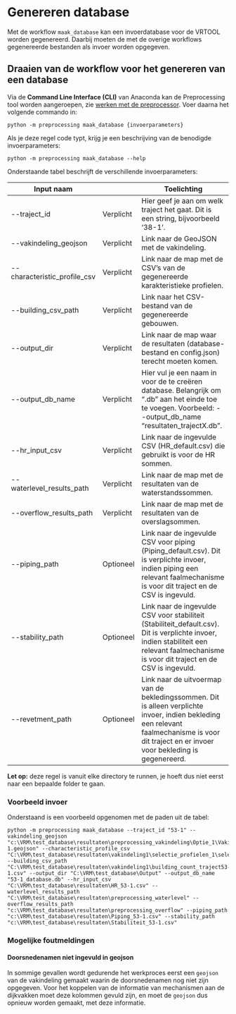 # Genereren database

Met de workflow ```maak_database``` kan een invoerdatabase voor de VRTOOL worden gegenereerd. Daarbij moeten de met de overige workflows gegenereerde bestanden als invoer worden opgegeven.

## Draaien van de workflow voor het genereren van een database
Via de **Command Line Interface (CLI)** van Anaconda kan de Preprocessing tool worden aangeroepen, zie [werken met de preprocessor](werken_met_preprocessor.md). Voer daarna het volgende commando in:


```
python -m preprocessing maak_database {invoerparameters}
```

Als je deze regel code typt, krijg je een beschrijving van de benodigde invoerparameters:

```
python -m preprocessing maak_database --help
```

Onderstaande tabel beschrijft de verschillende invoerparameters:

| Input naam  	       |           |	Toelichting           |
|----------------------|-----------|-------------|
| --traject_id        | Verplicht |Hier geef je aan om welk traject het gaat. Dit is een string, bijvoorbeeld ‘38-1’.|
| --vakindeling_geojson    | Verplicht | Link naar de GeoJSON met de vakindeling.                                                                                                                             |
| --characteristic_profile_csv | Verplicht | Link naar de map met de CSV’s van de gegenereerde karakteristieke profielen.                                                                                        |
| --building_csv_path    | Verplicht | Link naar het CSV-bestand van de gegenereerde gebouwen.                                                                                                            |
| --output_dir        | Verplicht | Link naar de map waar de resultaten (database-bestand en config.json) terecht moeten komen.                                                                           |
| --output_db_name      | Verplicht | Hier vul je een naam in voor de te creëren database. Belangrijk om “.db” aan het einde toe te voegen. Voorbeeld: --output_db_name “resultaten_trajectX.db”.         |
| --hr_input_csv          | Verplicht | Link naar de ingevulde CSV (HR_default.csv) die gebruikt is voor de HR sommen.                                                                                       |
| --waterlevel_results_path | Verplicht | Link naar de map met de resultaten van de waterstandssommen.                                                                                                         |
| --overflow_results_path	  | Verplicht | Link naar de map met de resultaten van de overslagsommen.                                                                                                         |
| --piping_path	        | Optioneel | Link naar de ingevulde CSV voor piping (Piping_default.csv). Dit is verplichte invoer, indien piping een relevant faalmechanisme is voor dit traject en de CSV is ingevuld.                    |
| --stability_path	    | Optioneel | Link naar de ingevulde CSV voor stabiliteit (Stabiliteit_default.csv). Dit is verplichte invoer, indien stabiliteit een relevant faalmechanisme is voor dit traject en de CSV is ingevuld.     |
| --revetment_path	     | Optioneel          | Link naar de uitvoermap van de bekledingssommen. Dit is alleen verplichte invoer, indien bekleding een relevant faalmechanisme is voor dit traject en er invoer voor bekleding is gegenereerd. |

**Let op:** deze regel is vanuit elke directory te runnen, je hoeft dus niet eerst naar een bepaalde folder te gaan.


### Voorbeeld invoer
Onderstaand is een voorbeeld opgenomen met de paden uit de tabel:
```
python -m preprocessing maak_database --traject_id "53-1" --vakindeling_geojson "c:\VRM\test_database\resultaten\preprocessing_vakindeling\Optie_1\Vakindeling_53-1.geojson" --characteristic_profile_csv "C:\VRM\test_database\resultaten\vakindeling1\selectie_profielen_1\selected_profiles.csv" --building_csv_path "C:\VRM\test_database\resultaten\vakindeling1\building_count_traject53-1.csv" --output_dir "C:\VRM\test_database\Output" --output_db_name "53-1_database.db" --hr_input_csv "C:\VRM\test_database\resultaten\HR_53-1.csv" --waterlevel_results_path "C:\VRM\test_database\resultaten\preprocessing_waterlevel" --overflow_results_path "c:\VRM\test_database\resultaten\preprocessing_overflow" --piping_path "c:\VRM\test_database\resultaten\Piping_53-1.csv" --stability_path "c:\VRM\test_database\resultaten\Stabiliteit_53-1.csv"
```

### Mogelijke foutmeldingen

#### Doorsnedenamen niet ingevuld in geojson
In sommige gevallen wordt gedurende het werkproces eerst een ```geojson``` van de vakindeling gemaakt waarin de doorsnedenamen nog niet zijn opgegeven. Voor het koppelen van de informatie van mechanismen aan de dijkvakken moet deze kolommen gevuld zijn, en moet de ```geojson``` dus opnieuw worden gemaakt, met deze informatie.